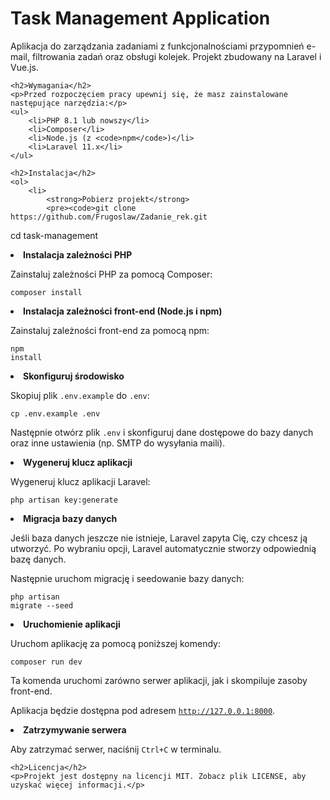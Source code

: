 <!DOCTYPE html>
<html lang="pl">
<head>
    <meta charset="UTF-8">
    <meta name="viewport" content="width=device-width, initial-scale=1.0">
    <title>Task Management Application - README</title>
</head>
<body>
    <h1>Task Management Application</h1>
    <p>Aplikacja do zarządzania zadaniami z funkcjonalnościami przypomnień e-mail, filtrowania zadań oraz obsługi kolejek. Projekt zbudowany na Laravel i Vue.js.</p>

    <h2>Wymagania</h2>
    <p>Przed rozpoczęciem pracy upewnij się, że masz zainstalowane następujące narzędzia:</p>
    <ul>
        <li>PHP 8.1 lub nowszy</li>
        <li>Composer</li>
        <li>Node.js (z <code>npm</code>)</li>
        <li>Laravel 11.x</li>
    </ul>

    <h2>Instalacja</h2>
    <ol>
        <li>
            <strong>Pobierz projekt</strong>
            <pre><code>git clone https://github.com/Frugoslaw/Zadanie_rek.git
cd task-management</code></pre>
        </li>
        <li>
            <strong>Instalacja zależności PHP</strong>
            <p>Zainstaluj zależności PHP za pomocą Composer:</p>
            <pre><code>composer install</code></pre>
        </li>
        <li>
            <strong>Instalacja zależności front-end (Node.js i npm)</strong>
            <p>Zainstaluj zależności front-end za pomocą npm:</p>
            <pre><code>npm install</code></pre>
        </li>
        <li>
            <strong>Skonfiguruj środowisko</strong>
            <p>Skopiuj plik <code>.env.example</code> do <code>.env</code>:</p>
            <pre><code>cp .env.example .env</code></pre>
            <p>Następnie otwórz plik <code>.env</code> i skonfiguruj dane dostępowe do bazy danych oraz inne ustawienia (np. SMTP do wysyłania maili).</p>
        </li>
        <li>
            <strong>Wygeneruj klucz aplikacji</strong>
            <p>Wygeneruj klucz aplikacji Laravel:</p>
            <pre><code>php artisan key:generate</code></pre>
        </li>
        <li>
            <strong>Migracja bazy danych</strong>
            <p>Jeśli baza danych jeszcze nie istnieje, Laravel zapyta Cię, czy chcesz ją utworzyć. Po wybraniu opcji, Laravel automatycznie stworzy odpowiednią bazę danych.</p>
            <p>Następnie uruchom migrację i seedowanie bazy danych:</p>
            <pre><code>php artisan migrate --seed</code></pre>
        </li>
        <li>
            <strong>Uruchomienie aplikacji</strong>
            <p>Uruchom aplikację za pomocą poniższej komendy:</p>
            <pre><code>composer run dev</code></pre>
            <p>Ta komenda uruchomi zarówno serwer aplikacji, jak i skompiluje zasoby front-end.</p>
            <p>Aplikacja będzie dostępna pod adresem <code>http://127.0.0.1:8000</code>.</p>
        </li>
        <li>
            <strong>Zatrzymywanie serwera</strong>
            <p>Aby zatrzymać serwer, naciśnij <code>Ctrl+C</code> w terminalu.</p>
        </li>
    </ol>

    <h2>Licencja</h2>
    <p>Projekt jest dostępny na licencji MIT. Zobacz plik LICENSE, aby uzyskać więcej informacji.</p>
</body>
</html>
